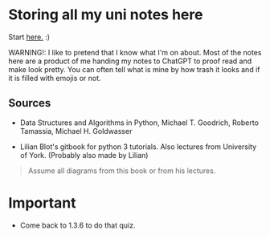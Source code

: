 # Storing all my uni notes here

Start [here.](/algorithms/week1/1.2.3.insertion.md) :)

WARNING!: I like to pretend that I know what I'm on about. Most of the notes here are a product of me handing my notes to ChatGPT to proof read and make look pretty. You can often tell what is mine by how trash it looks and if it is filled with emojis or not.

## Sources

- Data Structures and Algorithms in Python, Michael T. Goodrich, Roberto Tamassia, Michael H. Goldwasser

- Lilian Blot's gitbook for python 3 tutorials. Also lectures from University of York. (Probably also made by Lilian)

> Assume all diagrams from this book or from his lectures.

# Important

- Come back to 1.3.6 to do that quiz.